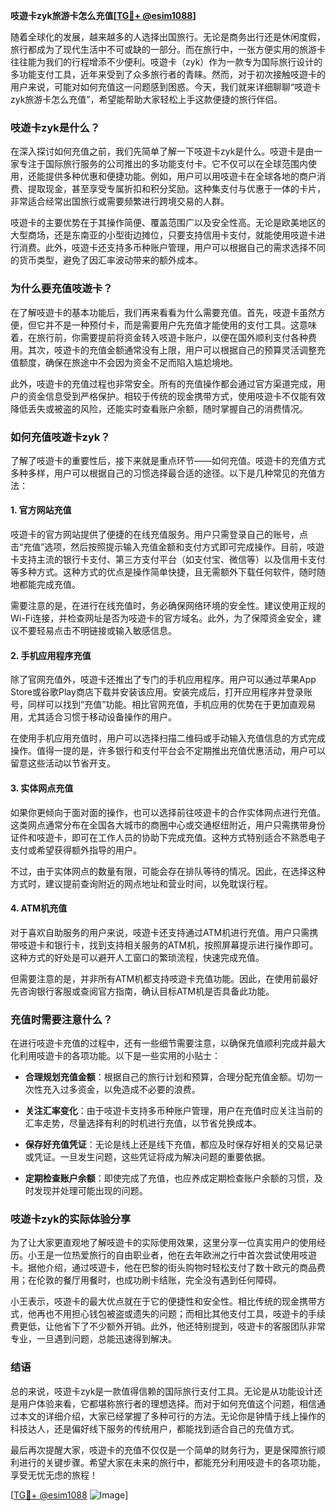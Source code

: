 **吱遊卡zyk旅游卡怎么充值[[TG💪+ @esim1088](https://t.me/s/esim1088)]**

随着全球化的发展，越来越多的人选择出国旅行。无论是商务出行还是休闲度假，旅行都成为了现代生活中不可或缺的一部分。而在旅行中，一张方便实用的旅游卡往往能为我们的行程增添不少便利。吱遊卡（zyk）作为一款专为国际旅行设计的多功能支付工具，近年来受到了众多旅行者的青睐。然而，对于初次接触吱遊卡的用户来说，可能对如何充值这一问题感到困惑。今天，我们就来详细聊聊“吱遊卡zyk旅游卡怎么充值”，希望能帮助大家轻松上手这款便捷的旅行伴侣。

### 吱遊卡zyk是什么？

在深入探讨如何充值之前，我们先简单了解一下吱遊卡zyk是什么。吱遊卡是由一家专注于国际旅行服务的公司推出的多功能支付卡。它不仅可以在全球范围内使用，还能提供多种优惠和便捷功能。例如，用户可以用吱遊卡在全球各地的商户消费、提取现金，甚至享受专属折扣和积分奖励。这种集支付与优惠于一体的卡片，非常适合经常出国旅行或需要频繁进行跨境交易的人群。

吱遊卡的主要优势在于其操作简便、覆盖范围广以及安全性高。无论是欧美地区的大型商场，还是东南亚的小型街边摊位，只要支持信用卡支付，就能使用吱遊卡进行消费。此外，吱遊卡还支持多币种账户管理，用户可以根据自己的需求选择不同的货币类型，避免了因汇率波动带来的额外成本。

### 为什么要充值吱遊卡？

在了解吱遊卡的基本功能后，我们再来看看为什么需要充值。首先，吱遊卡虽然方便，但它并不是一种预付卡，而是需要用户先充值才能使用的支付工具。这意味着，在旅行前，你需要提前将资金转入吱遊卡账户，以便在国外顺利支付各种费用。其次，吱遊卡的充值金额通常没有上限，用户可以根据自己的预算灵活调整充值额度，确保在旅途中不会因为资金不足而陷入尴尬境地。

此外，吱遊卡的充值过程也非常安全。所有的充值操作都会通过官方渠道完成，用户的资金信息受到严格保护。相较于传统的现金携带方式，使用吱遊卡不仅能有效降低丢失或被盗的风险，还能实时查看账户余额，随时掌握自己的消费情况。

### 如何充值吱遊卡zyk？

了解了吱遊卡的重要性后，接下来就是重点环节——如何充值。吱遊卡的充值方式多种多样，用户可以根据自己的习惯选择最合适的途径。以下是几种常见的充值方法：

#### 1. 官方网站充值

吱遊卡的官方网站提供了便捷的在线充值服务。用户只需登录自己的账号，点击“充值”选项，然后按照提示输入充值金额和支付方式即可完成操作。目前，吱遊卡支持主流的银行卡支付、第三方支付平台（如支付宝、微信等）以及信用卡支付等多种方式。这种方式的优点是操作简单快捷，且无需额外下载任何软件，随时随地都能完成充值。

需要注意的是，在进行在线充值时，务必确保网络环境的安全性。建议使用正规的Wi-Fi连接，并检查网址是否为吱遊卡的官方域名。此外，为了保障资金安全，建议不要轻易点击不明链接或输入敏感信息。

#### 2. 手机应用程序充值

除了官网充值外，吱遊卡还推出了专门的手机应用程序。用户可以通过苹果App Store或谷歌Play商店下载并安装该应用。安装完成后，打开应用程序并登录账号，同样可以找到“充值”功能。相比官网充值，手机应用的优势在于更加直观易用，尤其适合习惯于移动设备操作的用户。

在使用手机应用充值时，用户可以选择扫描二维码或手动输入充值信息的方式完成操作。值得一提的是，许多银行和支付平台会不定期推出充值优惠活动，用户可以留意这些活动以节省开支。

#### 3. 实体网点充值

如果你更倾向于面对面的操作，也可以选择前往吱遊卡的合作实体网点进行充值。这类网点通常分布在全国各大城市的商圈中心或交通枢纽附近，用户只需携带身份证件和吱遊卡，即可在工作人员的协助下完成充值。这种方式特别适合不熟悉电子支付或希望获得额外指导的用户。

不过，由于实体网点的数量有限，可能会存在排队等待的情况。因此，在选择这种方式时，建议提前查询附近的网点地址和营业时间，以免耽误行程。

#### 4. ATM机充值

对于喜欢自助服务的用户来说，吱遊卡还支持通过ATM机进行充值。用户只需携带吱遊卡和银行卡，找到支持相关服务的ATM机，按照屏幕提示进行操作即可。这种方式的好处是可以避开人工窗口的繁琐流程，快速完成充值。

但需要注意的是，并非所有ATM机都支持吱遊卡充值功能。因此，在使用前最好先咨询银行客服或查阅官方指南，确认目标ATM机是否具备此功能。

### 充值时需要注意什么？

在进行吱遊卡充值的过程中，还有一些细节需要注意，以确保充值顺利完成并最大化利用吱遊卡的各项功能。以下是一些实用的小贴士：

- **合理规划充值金额**：根据自己的旅行计划和预算，合理分配充值金额。切勿一次性充入过多资金，以免造成不必要的浪费。
  
- **关注汇率变化**：由于吱遊卡支持多币种账户管理，用户在充值时应关注当前的汇率走势，尽量选择有利的时机进行充值，以节省兑换成本。

- **保存好充值凭证**：无论是线上还是线下充值，都应及时保存好相关的交易记录或凭证。一旦发生问题，这些凭证将成为解决问题的重要依据。

- **定期检查账户余额**：即使完成了充值，也应养成定期检查账户余额的习惯，及时发现并处理可能出现的问题。

### 吱遊卡zyk的实际体验分享

为了让大家更直观地了解吱遊卡的实际使用效果，这里分享一位真实用户的使用经历。小王是一位热爱旅行的自由职业者，他在去年欧洲之行中首次尝试使用吱遊卡。据他介绍，通过吱遊卡，他在巴黎的街头购物时轻松支付了数十欧元的商品费用；在伦敦的餐厅用餐时，也成功刷卡结账，完全没有遇到任何障碍。

小王表示，吱遊卡的最大优点就在于它的便捷性和安全性。相比传统的现金携带方式，他再也不用担心钱包被盗或遗失的问题；而相比其他支付工具，吱遊卡的手续费更低，让他省下了不少额外开销。此外，他还特别提到，吱遊卡的客服团队非常专业，一旦遇到问题，总能迅速得到解决。

### 结语

总的来说，吱遊卡zyk是一款值得信赖的国际旅行支付工具。无论是从功能设计还是用户体验来看，它都堪称旅行者的理想选择。而对于如何充值这个问题，相信通过本文的详细介绍，大家已经掌握了多种可行的方法。无论你是钟情于线上操作的科技达人，还是偏好线下服务的传统用户，都能找到适合自己的充值方式。

最后再次提醒大家，吱遊卡的充值不仅仅是一个简单的财务行为，更是保障旅行顺利进行的关键步骤。希望大家在未来的旅行中，都能充分利用吱遊卡的各项功能，享受无忧无虑的旅程！

[[TG💪+ @esim1088](https://t.me/s/esim1088) ![Image](https://i.postimg.cc/4NQfJmqS/Snipaste-2025-05-13-00-14-12.png)]